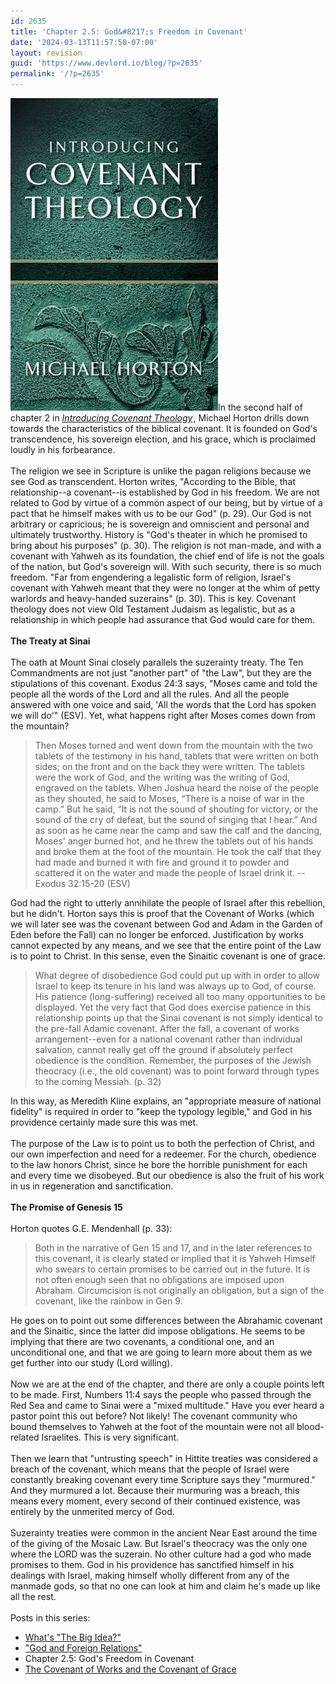 ```yaml
---
id: 2635
title: 'Chapter 2.5: God&#8217;s Freedom in Covenant'
date: '2024-03-13T11:57:58-07:00'
layout: revision
guid: 'https://www.devlord.io/blog/?p=2635'
permalink: '/?p=2635'
---
```


<a href="/wp-content/uploads/2011/10/horton_ict.jpg"><img src="/wp-content/uploads/2011/10/horton_ict.jpg?w=199" alt="" border="0" /></a>In the second half of chapter 2 in <span style="font-style:italic;"><a href="http://www.amazon.com/gp/product/080107195X?ie=UTF8&amp;tag=lbmusic&amp;linkCode=as2&amp;camp=1789&amp;creative=390957&amp;creativeASIN=080107195X">Introducing Covenant Theology</a><img src="http://www.assoc-amazon.com/e/ir?t=lbmusic&amp;l=as2&amp;o=1&amp;a=080107195X" alt="" border="0" height="1" width="1" /></span>, Michael Horton drills down towards the characteristics of the biblical covenant.  It is founded on God's transcendence, his sovereign election, and his grace, which is proclaimed loudly in his forbearance.<br /><br />The religion we see in Scripture is unlike the pagan religions because we see God as transcendent.  Horton writes, "According to the Bible, that relationship--a covenant--is established by God in his freedom.  We are not related to God by virtue of a common aspect of our being, but by virtue of a pact that he himself makes with us to be our God" (p. 29).  Our God is not arbitrary or capricious; he is sovereign and omniscient and personal and ultimately trustworthy.  History is "God's theater in which he promised to bring about his purposes" (p. 30).  The religion is not man-made, and with a covenant with Yahweh as its foundation, the chief end of life is not the goals of the nation, but God's sovereign will.  With such security, there is so much freedom.  "Far from engendering a legalistic form of religion, Israel's covenant with Yahweh meant that they were no longer at the whim of petty warlords and heavy-handed suzerains" (p. 30).  This is key.  Covenant theology does not view Old Testament Judaism as legalistic, but as a relationship in which people had assurance that God would care for them.<br /><br /><span style="font-weight:bold;">The Treaty at Sinai</span><br /><br />The oath at Mount Sinai closely parallels the suzerainty treaty.  The Ten Commandments are not just "another part" of "the Law", but they are the stipulations of this covenant.  Exodus 24:3 says, "Moses came and told the people all the words of the Lord and all the rules.  And all the people answered with one voice and said, 'All the words that the Lord has spoken we will do'" (ESV).  Yet, what happens right after Moses comes down from the mountain?<br />

<blockquote>Then Moses turned and went down from the mountain with the two tablets of the testimony in his hand, tablets that were written on both sides; on the front and on the back they were written. The tablets were the work of God, and the writing was the writing of God, engraved on the tablets.  When Joshua heard the noise of the people as they shouted, he said to Moses, “There is a noise of war in the camp.” But he said, “It is not the sound of shouting for victory, or the sound of the cry of defeat, but the sound of singing that I hear.”  And as soon as he came near the camp and saw the calf and the dancing, Moses' anger burned hot, and he threw the tablets out of his hands and broke them at the foot of the mountain. He took the calf that they had made and burned it with fire and ground it to powder and scattered it on the water and made the people of Israel drink it. --Exodus 32:15-20 (ESV)</blockquote>

God had the right to utterly annihilate the people of Israel after this rebellion, but he didn't.  Horton says this is proof that the Covenant of Works (which we will later see was the covenant between God and Adam in the Garden of Eden before the Fall) can no longer be<span style="font-style:italic;"> </span>enforced.  Justification by works cannot expected by any means, and we see that the entire point of the Law is to point to Christ.  In this sense, even the Sinaitic covenant is one of grace.<br />

<blockquote>What degree of disobedience God could put up with in order to allow Israel to keep its tenure in his land was always up to God, of course.  His patience (long-suffering) received all too many opportunities to be displayed.  Yet the very fact that God does exercise patience in this relationship points up that the Sinai covenant is not simply identical to the pre-fall Adamic covenant.  After the fall, a covenant of works arrangement--even for a national covenant rather than individual salvation, cannot really get off the ground if absolutely perfect obedience is the condition.  Remember, the purposes of the Jewish theocracy (i.e., the old covenant) was to point forward through types to the coming Messiah.  (p. 32)<br /></blockquote>

In this way, as Meredith Kline explains, an "appropriate measure of national fidelity" is required in order to "keep the typology legible," and God in his providence certainly made sure this was met.<br /><br />The purpose of the Law is to point us to both the perfection of Christ, and our own imperfection and need for a redeemer.  For the church, obedience to the law honors Christ, since he bore the horrible punishment for each and every time we disobeyed.  But our obedience is also the fruit of his work in us in regeneration and sanctification.<br /><br /><span style="font-weight:bold;">The Promise of Genesis 15</span><br /><br />Horton quotes G.E. Mendenhall (p. 33):<br />

<blockquote>Both in the narrative of Gen 15 and 17, and in the later references to this covenant, it is clearly stated or implied that it is Yahweh Himself who swears to certain promises to be carried out in the future.  It is not often enough seen that no obligations are imposed upon Abraham.  Circumcision is not originally an obligation, but a sign of the covenant, like the rainbow in Gen 9.<br /></blockquote>

He goes on to point out some differences between the Abrahamic covenant and the Sinaitic, since the latter did impose obligations.  He seems to be implying that there are two covenants, a conditional one, and an unconditional one, and that we are going to learn more about them as we get further into our study (Lord willing).<br /><br />Now we are at the end of the chapter, and there are only a couple points left to be made. First, Numbers 11:4 says the people who passed through the Red Sea and came to Sinai were a "mixed multitude."  Have you ever heard a pastor point this out before?  Not likely!  The covenant community who bound themselves to Yahweh at the foot of the mountain were not all blood-related Israelites.  This is very significant.<br /><br />Then we learn that "untrusting speech" in Hittite treaties was considered a breach of the covenant, which means that the people of Israel were constantly breaking covenant every time Scripture says they "murmured."  And they murmured a lot.  Because their murmuring was a breach, this means every moment, every second of their continued existence, was entirely by the unmerited mercy of God.<br /><br />Suzerainty treaties were common in the ancient Near East around the time of the giving of the Mosaic Law.  But Israel's theocracy was the only one where the LORD was the suzerain.  No other culture had a god who made promises to them.  God in his providence has sanctified himself in his dealings with Israel, making himself wholly different from any of the manmade gods, so that no one can look at him and claim he's made up like all the rest.<br /><br />Posts in this series:<br />

<ul><li><a href="https://www.devlord.io/blog/2009/06/04/whats-the-big-idea/">What's "The Big Idea?"</a><br /></li><li><a href="https://www.devlord.io/blog/2009/06/12/god-and-foreign-relations/">"God and Foreign Relations"</a></li><li>Chapter 2.5: God's Freedom in Covenant</li><li><a href="https://www.devlord.io/blog/2009/07/11/the-covenant-of-works-and-the-covenant-of-grace/">The Covenant of Works and the Covenant of Grace</a></li></ul>

<div class="blogger-post-footer"></div>